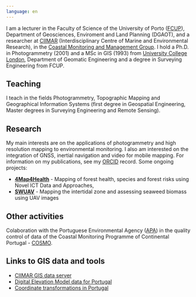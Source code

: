 ```yaml
---
language: en
---
```


I am a lecturer in the Faculty of Science of the University of Porto ([FCUP](https://fc.up.pt)), Department of Geosciences, Enviroment and Land Planning (DGAOT), and a researcher at [CIIMAR](https://www2.ciimar.up.pt) (Interdisciplinary Centre of Marine and Environmental Research), in the [Coastal Monitoring and Management Group](https://www2.ciimar.up.pt/research.php?team=4). I hold a Ph.D. in Photogrammetry (2001) and a MSc in GIS (1993) from [University College London](https://www.ucl.ac.uk/), Department of Geomatic Engineering and a degree in Surveying Engineering from FCUP.

## Teaching

I teach in the fields Photogrammetry, Topographic Mapping and Geographical Information Systems (first degree in Geospatial Engineering, Master degrees in Surveying Engineering and Remote Sensing).

## Research

My main interests are on the applications of photogrammetry and high resolution mapping to environmental monitoring. I also am interested on the integration of GNSS, inertial navigation and video for mobile mapping. For information on my publications, see my [ORCID](https://orcid.org/0000-0001-9212-4649) record. Some ongoing projects:

- **[4Map4Health](https://www.chistera.eu/projects/4map4health)** - Mapping of forest health, species and forest risks using Novel ICT Data and Approaches,
- **[SWUAV](https://swuav.ciimar.up.pt/)** - Mapping the intertidal zone and assessing seaweed biomass using UAV images

## Other activities

Colaboration with the Portuguese Environmental Agency ([APA](https://www.apambiente.pt/)) in the quality control of data of the Coastal Monitoring Programme of Continental Portugal - [COSMO](https://cosmo.apambiente.pt/).

## Links to GIS data and tools

- [CIIMAR GIS data server](https://gis.ciimar.up.pt/)
- [Digital Elevation Model data for Portugal](https://www.fc.up.pt/pessoas/jagoncal/dems/)
- [Coordinate transformations in Portugal](https://www.fc.up.pt/pessoas/jagoncal/coordenadas2/)
